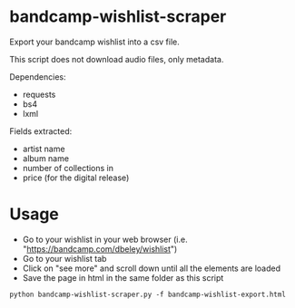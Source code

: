 # bandcamp-wishlist-scraper

Export your bandcamp wishlist into a csv file.

This script does not download audio files, only metadata.

Dependencies:
- requests
- bs4
- lxml

Fields extracted:
- artist name
- album name
- number of collections in
- price (for the digital release)

# Usage

- Go to your wishlist in your web browser (i.e. "https://bandcamp.com/dbeley/wishlist")
- Go to your wishlist tab
- Click on "see more" and scroll down until all the elements are loaded
- Save the page in html in the same folder as this script

```
python bandcamp-wishlist-scraper.py -f bandcamp-wishlist-export.html
```
